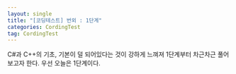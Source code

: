 ```yaml
---
layout: single
title: "[코딩테스트] 번외 : 1단계"
categories: CordingTest
tag: CordingTest
---
```


C#과 C++의 기초, 기본이 덜 되어있다는 것이 강하게 느껴져
1단계부터 차근차근 풀어보고자 한다.
우선 오늘은 1단계이다.